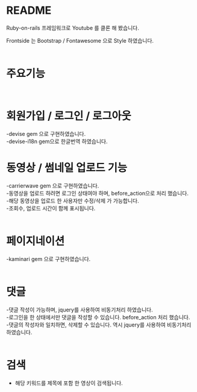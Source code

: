 # README<br>

Ruby-on-rails 프레임워크로 Youtube 를 클론 해 봤습니다.<br>

Frontside 는 Bootstrap / Fontawesome 으로 Style 하였습니다.<br><br>

# 주요기능<br><br>

# 회원가입 / 로그인 / 로그아웃<br>
-devise gem 으로 구현하였습니다.<br>
-devise-i18n gem으로 한글번역 하였습니다.<br>

# 동영상 / 썸네일 업로드 기능<br>
-carrierwave gem 으로 구현하였습니다.<br>
-동영상을 업로드 하려면 로그인 상태여야 하며, before_action으로 처리 했습니다.<br>
-해당 동영상을 업로드 한 사용자만 수정/삭제 가 가능합니다.<br>
-조회수, 업로드 시간이 함께 표시됩니다.<br><br>

# 페이지네이션<br>
-kaminari gem 으로 구현하였습니다.<br><br>

# 댓글<br>
-댓글 작성이 가능하며, jquery를 사용하여 비동기처리 하였습니다.<br>
-로그인을 한 상태에서만 댓글을 작성할 수 있습니다. before_action 처리 했습니다.<br>
-댓글의 작성자와 일치하면, 삭제할 수 있습니다. 역시 jquery를 사용하여 비동기처리 하였습니다.<br><br>

# 검색<br>
- 해당 키워드를 제목에 포함 한 영상이 검색됩니다.<br>
